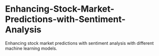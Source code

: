 # Enhancing-Stock-Market-Predictions-with-Sentiment-Analysis
Enhancing stock market predictions with sentiment analysis with different machine learning models.
